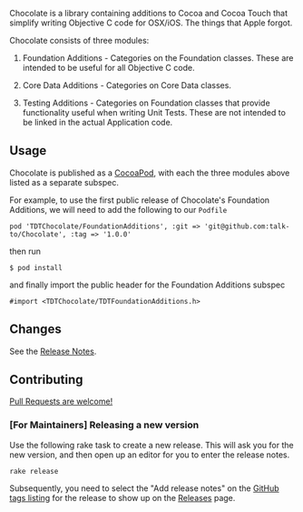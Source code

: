 Chocolate is a library containing additions to Cocoa and Cocoa Touch that
simplify writing Objective C code for OSX/iOS. The things that Apple forgot.

Chocolate consists of three modules:

1. Foundation Additions - Categories on the Foundation classes. These
   are intended to be useful for all Objective C code.

2. Core Data Additions - Categories on Core Data classes.

3. Testing Additions - Categories on Foundation classes that provide
   functionality useful when writing Unit Tests. These are not
   intended to be linked in the actual Application code.

## Usage

Chocolate is published as a [CocoaPod][CocoaPods], with each the
three modules above listed as a separate subspec.

For example, to use the first public release of Chocolate's Foundation
Additions, we will need to add the following to our `Podfile`

    pod 'TDTChocolate/FoundationAdditions', :git => 'git@github.com:talk-to/Chocolate', :tag => '1.0.0'

then run

    $ pod install

and finally import the public header for the Foundation Additions subspec

    #import <TDTChocolate/TDTFoundationAdditions.h>

## Changes

See the [Release Notes][releases].

## Contributing

[Pull Requests are welcome!][using-pull-requests]

### [For Maintainers] Releasing a new version

Use the following rake task to create a new release. This will ask you
for the new version, and then open up an editor for you to enter the
release notes.

    rake release

Subsequently, you need to select the "Add release notes" on the
[GitHub tags listing][tags] for the release to show up on the
[Releases][releases] page.

[CocoaPods]: http://cocoapods.org/
[ios-guides]: https://github.com/talk-to/ios-guides
[using-pull-requests]: https://help.github.com/articles/using-pull-requests
[releases]: https://github.com/talk-to/Chocolate/releases
[tags]: https://github.com/talk-to/Chocolate/tags
